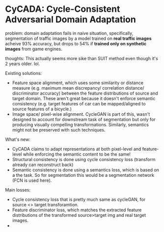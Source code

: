 # CyCADA: Cycle-Consistent Adversarial Domain Adaptation

problem: domain adaptation fails in naive situation, specifically, segmentation of traffic images by a model trained on **real traffic images** acheive 93% accuracy, but drops to 54% if **trained only on synthetic images** from game engines.

thoughts: This actually seems more sike than SUIT method even though it's 2 years older. lol.

Existing solutions:
- Feature space alignment, which uses some similarity or distance measure (e.g. maximum mean discrepancy/ correlation distance/ discriminator accuracy) between the feature distributions of source and target domain. These aren't great because it doesn't enforce semantic consistency (e.g. target features of car can be mapped/aligned to source features of a bicycle.)
- Image space/ pixel-wise alignment. CycleGAN is part of this, wasn't designed to account for downstream task of segmentation but only for producing visually compelling transformations. Similarly, semantics might not be preserved with such techniques.

What's new:
- CyCADA claims to adapt representations at both pixel-level and feature-level while enforcing the semantic content to be the same!
- Structural consistency is done using cycle consistency loss (transform already can reconstruct back)
- Semantic consistency is done using a semantics loss, which is based on a the task. So for segmentation this would be a segmentation network (FCN is used here).

Main losses:
- Cycle consistency loss that is pretty much same as cycleGAN, for source <> target transforamtion.
- Feature discriminator loss, which matches the extracted feature distributions of the transformed source>target img and real target images.
- 